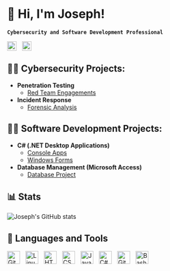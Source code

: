 # 👋 Hi, I'm Joseph!

**`Cybersecurity and Software Development Professional`**

<a href="https://www.instagram.com/jyosephf/"><img align="left" alt="JosephEstes" title="Instagram" width="22px" style="padding-right:10px;" src="https://cdn.jsdelivr.net/npm/simple-icons@v3/icons/instagram.svg"/></a> 
<a href="https://linkedin.com/in/joseph-estes"><img aling="left" alt="JosephEstes" title="LinkedIn" width="22px" style="padding-right:10px;" src="https://cdn.jsdelivr.net/gh/devicons/devicon/icons/linkedin/linkedin-original.svg"/></a>


## 👨‍💻 Cybersecurity Projects:

- **Penetration Testing**
  - [Red Team Engagements](https://github.com/josephestes/Red-Team-Engagements)
- **Incident Response**
  - [Forensic Analysis](https://github.com/josephestes/Forensic-Analysis)

## 👨‍💻 Software Development Projects:

- **C# (.NET Desktop Applications)**
  - [Console Apps](https://github.com/josephestes/Console-Apps)
  - [Windows Forms](https://github.com/josephestes/Windows-Forms)
- **Database Management (Microsoft Access)**
  - [Database Project](https://github.com/josephestes/Database-Project)


## 📊 Stats

![Joseph's GitHub stats](https://github-readme-stats.vercel.app/api?username=josephestes&show_icons=true&theme=transparent)


## 🧰 Languages and Tools

<img align="left" alt="Git" width="30px" style="padding-right:10px;" src="https://cdn.jsdelivr.net/gh/devicons/devicon/icons/git/git-original.svg" />
<img align="left" alt="Linux" width="30px" style="padding-right:10px;" src="https://cdn.jsdelivr.net/gh/devicons/devicon/icons/linux/linux-original.svg" />
<img align="left" alt="HTML" width="30px" style="padding-right:10px;" src="https://cdn.jsdelivr.net/gh/devicons/devicon/icons/html5/html5-plain.svg" />
<img align="left" alt="CSS" width="30px" style="padding-right:10px;" src="https://cdn.jsdelivr.net/gh/devicons/devicon/icons/css3/css3-plain.svg" />
<img align="left" alt="JavaScript" width="30px" style="padding-right:10px;" src="https://cdn.jsdelivr.net/gh/devicons/devicon/icons/javascript/javascript-plain.svg" />
<img align="left" alt="C#" width="30px" style="padding-right:10px;" src="https://cdn.jsdelivr.net/gh/devicons/devicon/icons/csharp/csharp-line.svg" />
<img align="left" alt="GitHub" width="30px" style="padding-right:10px;" src="https://cdn.jsdelivr.net/gh/devicons/devicon/icons/github/github-original.svg" />
<img align="left" alt="Bash" width="30px" style="padding-right:10px;" src="https://cdn.jsdelivr.net/gh/devicons/devicon/icons/bash/bash-original.svg" />
<br />

<!--

**josephestes/josephestes** is a ✨ _special_ ✨ repository because its `README.md` (this file) appears on your GitHub profile.

Here are some ideas to get you started:

- 🔭 I’m currently working on ...
- 🌱 I’m currently learning ...
- 👯 I’m looking to collaborate on ...
- 🤔 I’m looking for help with ...
- 💬 Ask me about ...
- 📫 How to reach me: ...
- 😄 Pronouns: ...
- ⚡ Fun fact: ...
-->
